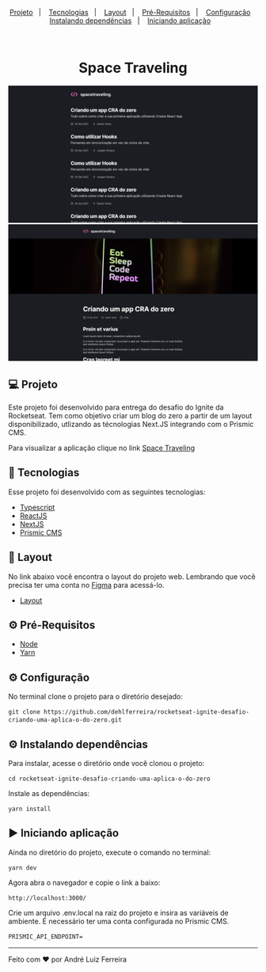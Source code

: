 <p align="center">
  <a href="#-projeto">Projeto</a>&nbsp;&nbsp;&nbsp;|&nbsp;&nbsp;&nbsp;
  <a href="#-tecnologias">Tecnologias</a>&nbsp;&nbsp;&nbsp;|&nbsp;&nbsp;&nbsp;
  <a href="#-layout">Layout</a>&nbsp;&nbsp;&nbsp;|&nbsp;&nbsp;&nbsp;
  <a href="#-pré-requisitos">Pré-Requisitos</a>&nbsp;&nbsp;&nbsp;|&nbsp;&nbsp;&nbsp;
  <a href="#-configuração">Configuração</a>&nbsp;&nbsp;&nbsp;
  <br>
  <a href="#-instalando-dependências">Instalando dependências</a>&nbsp;&nbsp;&nbsp;|&nbsp;&nbsp;&nbsp;
  <a href="#-iniciando-aplicação">Iniciando aplicação</a>&nbsp;&nbsp;&nbsp;

</p>

<br>

<h1 align="center">
  Space Traveling
</h1>

![home](.github/assets/home.png?style=flat)
![post](.github/assets/post.png?style=flat)

## 💻 Projeto

Este projeto foi desenvolvido para entrega do desafio do Ignite da Rocketseat. Tem como objetivo criar um blog do zero a partir de um layout disponibilizado, utlizando as técnologias Next.JS integrando com o Prismic CMS.

Para visualizar a aplicação clique no link [Space Traveling](https://space-traveling-mu.vercel.app/)



## 🚀 Tecnologias

Esse projeto foi desenvolvido com as seguintes tecnologias:

- [Typescript](https://www.typescriptlang.org/docs/)
- [ReactJS](https://reactjs.org/docs/hello-world.html)
- [NextJS](https://nextjs.org/)
- [Prismic CMS](https://prismic.io/)



## 🔖 Layout

No link abaixo você encontra o layout do projeto web. Lembrando que você precisa ter uma conta no [Figma](http://figma.com/) para acessá-lo.

- [Layout](https://www.figma.com/file/RgopQ8mTgJX8g8zXVJFo7M/Desafios-M%C3%B3dulo-3-ReactJS-(Copy)?node-id=17%3A2)

## ⚙ Pré-Requisitos

- [Node](https://nodejs.org/pt-br/)
- [Yarn](https://yarnpkg.com/getting-started)

## ⚙ Configuração

No terminal clone o projeto para o diretório desejado:

```
git clone https://github.com/dehlferreira/rocketseat-ignite-desafio-criando-uma-aplica-o-do-zero.git
```

## ⚙ Instalando dependências

Para instalar, acesse o diretório onde você clonou o projeto:

```
cd rocketseat-ignite-desafio-criando-uma-aplica-o-do-zero
```

Instale as dependências:

```
yarn install
```

## ▶ Iniciando aplicação

Ainda no diretório do projeto, execute o comando no terminal:

```
yarn dev
```
Agora abra o navegador e copie o link a baixo:

```
http://localhost:3000/
```


Crie um arquivo .env.local na raiz do projeto e insira as variáveis de ambiente.
É necessário ter uma conta configurada no Prismic CMS.

```cl
PRISMIC_API_ENDPOINT=
```

---

Feito com ❤️  por André Luiz Ferreira
